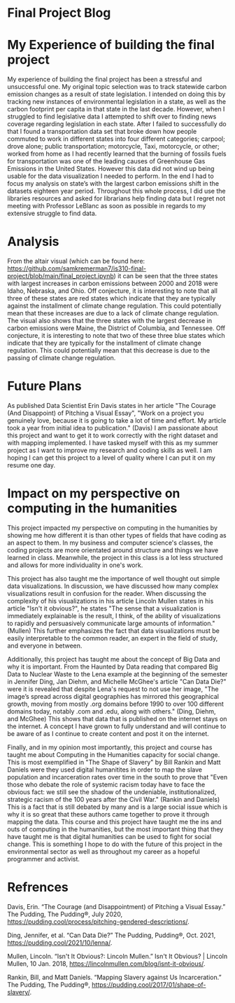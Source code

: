 # Final Project Blog

# My Experience of building the final project
My experience of building the final project has been a stressful and unsuccessful one. My original topic selection was to track statewide carbon emission changes as a result of state legislation. I intended on doing this by tracking new instances of environmental legislation in a state, as well as the carbon footprint per capita in that state in the last decade. However, when I struggled to find legislative data I attempted to shift over to finding news coverage regarding legislation in each state. After I failed to successfully do that I found a transportation data set that broke down how people commuted to work in different states into four different categories; carpool; drove alone; public transportation; motorcycle, Taxi, motorcycle, or other; worked from home as I had recently learned that the burning of fossils fuels for transportation was one of the leading causes of Greenhouse Gas Emissions in the United States. However this data did not wind up being usable for the data visualization I needed to perform. In the end I had to focus my analysis on state’s with the largest carbon emissions shift in the datasets eighteen year period. Throughout this whole process, I did use the libraries resources and asked for librarians help finding data but I regret not meeting with Professor LeBlanc as soon as possible in regards to my extensive struggle to find data.

# Analysis
From the altair visual (which can be found here: https://github.com/samkremerman7/is310-final-project/blob/main/final_project.ipynb) it can be seen that the three states with largest increases in carbon emissions between 2000 and 2018 were Idaho, Nebraska, and Ohio. Off conjecture, it is interesting  to note that all three of these states are red states which indicate that they are typically against the installment of climate change regulation. This could potentially mean that these increases are due to a lack of climate change regulation. The visual also shows that the three states with the largest decrease in carbon emissions were Maine, the District of Columbia, and Tennessee. Off conjecture, it is interesting to note that two of these three blue states which indicate that they are typically for the installment of climate change regulation. This could potentially mean that this decrease is due to the passing of climate change regulation.

# Future Plans
As published Data Scientist Erin Davis states in her article "The Courage (And Disappoint) of Pitching a Visual Essay", "Work on a project you genuinely love, because it is going to take a lot of time and effort. My article took a year from initial idea to publication." (Davis) I am passionate about this project and want to get it to work correctly with the right dataset and with mapping implemented. I have tasked myself with this as my summer project as I want to improve my research and coding skills as well. I am hoping I can get this project to a level of quality where I can put it on my resume one day.

# Impact on my perspective on computing in the humanities 
This project impacted my perspective on computing in the humanities by showing me how different it is than other types of fields that have coding as an aspect to them. In my business and computer science's classes, the coding projects are more orientated around structure and things we have learned in class. Meanwhile, the project in this class is a lot less structured and allows for more individuality in one's work.

This project has also taught me the importance of well thought out simple data visualizations. In discussion, we have discussed  how many complex visualizations result in confusion for the reader. When discussing the complexity of his visualizations in his article Lincoln Mullen states in his article "Isn't it obvious?", he states "The sense that a visualization is immediately explainable is the result, I think, of the ability of visualizations to rapidly and persuasively communicate large amounts of information." (Mullen) This further emphasizes the fact that data visualizations must be easily interpretable to the common reader, an expert in the field of study, and everyone in between.

Additionally, this project has taught me about the concept of Big Data and why it is important. From the Haunted by Data reading that compared Big Data to Nuclear Waste to the Lena example at the beginning of the semester in Jennifer Ding, Jan Diehm, and Michelle McGhee's article "Can Data Die?" were it is revealed that despite Lena's request to not use her image, "The image’s spread across digital geographies has mirrored this geographical growth, moving from mostly .org domains before 1990 to over 100 different domains today, notably .com and .edu, along with others." (Ding, Diehm, and McGhee) This shows that data that is published on the internet stays on the internet. A concept I have grown to fully understand and will continue to be aware of as I continue to create content and post it on the internet.

Finally, and in my opinion most importantly, this project and course has taught me about Computing in the Humanities capacity for social change. This is most exemplified in "The Shape of Slavery" by Bill Rankin and Matt Daniels were they used digital humanitites in order to map the slave population and incarceration rates over time in the south to prove that "Even those who debate the role of systemic racism today have to face the obvious fact: we still see the shadow of the undeniable, institutionalized, strategic racism of the 100 years after the Civil War." (Rankin and Daniels) This is a fact that is still debated by many and is a large social issue which is why it is so great that these authors came together to prove it through mapping the data. This course  and this project have taught me the ins and outs of computing in the humanities, but the most important thing that they have taught me is that digital humanities can be used to fight for social change. This is something I hope to do with the future of this project in the environmental sector as well as throughout my career as a hopeful programmer and activist.

# Refrences

Davis, Erin. “The Courage (and Disappointment) of   Pitching a Visual Essay.” The Pudding, The Pudding®, July 2020, https://pudding.cool/process/pitching-gendered-descriptions/. 

Ding, Jennifer, et al. “Can Data Die?” The Pudding, Pudding®, Oct. 2021, https://pudding.cool/2021/10/lenna/.

Mullen, Lincoln. “Isn't It Obvious?: Lincoln Mullen.” Isn't It Obvious? | Lincoln Mullen, 10 Jan. 2018, https://lincolnmullen.com/blog/isnt-it-obvious/. 

Rankin, Bill, and Matt Daniels. “Mapping Slavery against Us Incarceration.” The Pudding, The Pudding®, https://pudding.cool/2017/01/shape-of-slavery/. 
